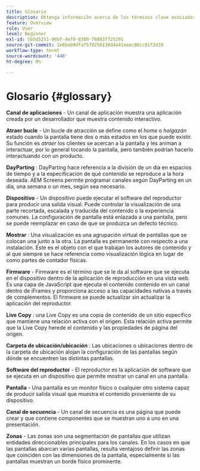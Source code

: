 ```yaml
---
title: Glosario
description: Obtenga información acerca de los términos clave asociados con AEM Screens.
feature: Overview
role: User
level: Beginner
exl-id: 5b5d5251-90bf-4ef0-8300-76093f725291
source-git-commit: 1e8beb9dfaf579250138d4a41eeec88cc81f2d39
workflow-type: tm+mt
source-wordcount: '440'
ht-degree: 0%

---
```


# Glosario {#glossary}

**Canal de aplicaciones** - Un canal de aplicación muestra una aplicación creada por un desarrollador que muestra contenido interactivo.

**Atraer bucle** - Un bucle de atracción se define como el *home* o *holgazán* estado cuando la pantalla tiene dos o más estados en los que puede existir. Su función es *atraer* los clientes se acercan a la pantalla y les animan a interactuar, por lo general tocando la pantalla, pero también podrían hacerlo interactuando con un producto.

**DayParting** : DayParting hace referencia a la división de un día en espacios de tiempo y a la especificación de qué contenido se reproduce a la hora deseada. AEM Screens permite programar canales según DayParting en un día, una semana o un mes, según sea necesario.

**Dispositivo** - Un dispositivo puede ejecutar el software del reproductor para producir una salida visual. Puede controlar la visualización de una parte recortada, escalada y traducida del contenido o la experiencia comunes. La configuración de pantalla está enlazada a una pantalla, pero se puede reemplazar en caso de que se produzca un defecto técnico.

**Mostrar** : Una visualización es una agrupación virtual de pantallas que se colocan una junto a la otra. La pantalla es permanente con respecto a una instalación. Este es el objeto con el que trabajan los autores de contenido y al que siempre se hace referencia como visualización lógica en lugar de como partes de contador físicas.

**Firmware** - Firmware es el término que se le da al software que se ejecuta en el dispositivo dentro de la aplicación de reproducción en una vista web. Es una capa de JavaScript que ejecuta el contenido contenido en un canal dentro de iFrames y proporciona acceso a las capacidades nativas a través de complementos. El firmware se puede actualizar sin actualizar la aplicación del reproductor.

**Live Copy** : una Live Copy es una copia de contenido de un sitio específico que mantiene una relación activa con el origen. Esta relación activa permite que la Live Copy herede el contenido y las propiedades de página del origen.

**Carpeta de ubicación/ubicación** : Las ubicaciones o ubicaciones dentro de la carpeta de ubicación alojan la configuración de las pantallas según dónde se encuentren las distintas pantallas.

**Software del reproductor** - El reproductor es la aplicación de software que se ejecuta en un dispositivo que permite mostrar un canal en una pantalla.

**Pantalla** - Una pantalla es un monitor físico o cualquier otro sistema capaz de producir salida visual que muestra el contenido proveniente de su dispositivo.

**Canal de secuencia** - Un canal de secuencia es una página que puede crear y que contiene componentes que se muestran uno a uno en una presentación.

**Zonas** - Las zonas son una segmentación de pantallas que utilizan entidades direccionables principales para los canales. En los casos en que las pantallas abarcan varias pantallas, resulta ventajoso definir las zonas que coinciden con las dimensiones de la pantalla, especialmente si las pantallas muestran un borde físico prominente.
